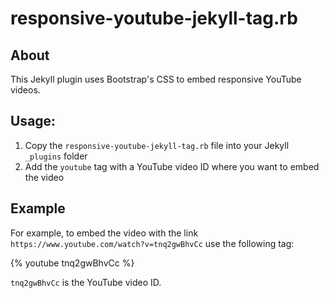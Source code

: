 # responsive-youtube-jekyll-tag.rb

## About

This Jekyll plugin uses Bootstrap's CSS to embed responsive YouTube videos.

## Usage:

1. Copy the `responsive-youtube-jekyll-tag.rb` file into your Jekyll `_plugins` folder
2. Add the `youtube` tag with a YouTube video ID where you want to embed the video

## Example

For example, to embed the video with the link `https://www.youtube.com/watch?v=tnq2gwBhvCc` use the following tag:

{% youtube tnq2gwBhvCc %}

`tnq2gwBhvCc` is the YouTube video ID.
